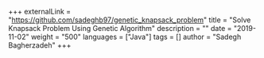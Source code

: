 +++
externalLink = "https://github.com/sadeghb97/genetic_knapsack_problem"
title = "Solve Knapsack Problem Using Genetic Algorithm"
description = ""
date = "2019-11-02"
weight = "500"
languages = ["Java"]
tags = []
author = "Sadegh Bagherzadeh"
+++

